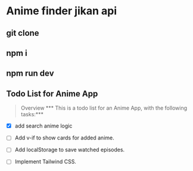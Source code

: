 # Anime finder jikan api

## git clone 
## npm i
## npm run dev

## Todo List for Anime App
> Overview
> *** This is a todo list for an Anime App, with the following tasks:***

- [x] add search anime logic
- [ ] Add v-if to show cards for added anime.
- [ ] Add localStorage to save watched episodes.
- [ ] Implement Tailwind CSS.


